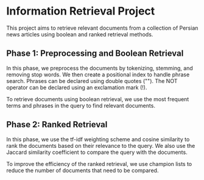 # Information Retrieval Project

This project aims to retrieve relevant documents from a collection of Persian news articles using boolean and ranked retrieval methods.

## Phase 1: Preprocessing and Boolean Retrieval

In this phase, we preprocess the documents by tokenizing, stemming, and removing stop words. We then create a positional index to handle phrase search. Phrases can be declared using double quotes (""). The NOT operator can be declared using an exclamation mark (!).

To retrieve documents using boolean retrieval, we use the most frequent terms and phrases in the query to find relevant documents.

## Phase 2: Ranked Retrieval

In this phase, we use the tf-idf weighting scheme and cosine similarity to rank the documents based on their relevance to the query. We also use the Jaccard similarity coefficient to compare the query with the documents.

To improve the efficiency of the ranked retrieval, we use champion lists to reduce the number of documents that need to be compared.

